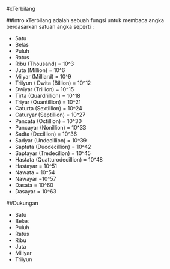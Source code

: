 #xTerbilang

##Intro
xTerbilang adalah sebuah fungsi untuk membaca angka berdasarkan satuan angka seperti :
- Satu
- Belas
- Puluh
- Ratus
- Ribu (Thousand) = 10^3
- Juta (Million) = 10^6
- Milyar (Milliard) = 10^9
- Trilyun / Dwita (Billion) = 10^12
- Dwiyar (Trillion) = 10^15
- Tirta (Quardrillion) = 10^18
- Triyar (Quantillion) = 10^21
- Caturta (Sextillion) = 10^24
- Caturyar (Septillion) = 10^27
- Pancata (Octillion) = 10^30
- Pancayar (Nonillion) = 10^33
- Sadta (Decillion) = 10^36
- Sadyar (Undecillion) = 10^39
- Saptata (Duodecillion) = 10^42
- Saptayar (Tredecilion) = 10^45
- Hastata (Quatturodecillion) = 10^48
- Hastayar = 10^51
- Nawata = 10^54
- Nawayar =10^57
- Dasata = 10^60
- Dasayar = 10^63

##Dukungan
- Satu
- Belas
- Puluh
- Ratus
- Ribu
- Juta
- Miliyar
- Trilyun

